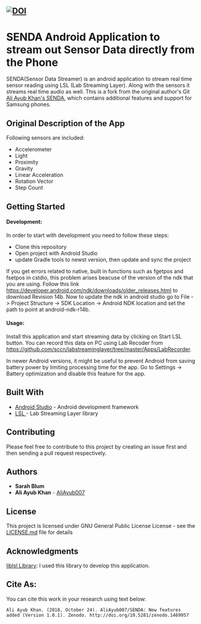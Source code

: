 [![DOI](https://zenodo.org/badge/DOI/10.5281/zenodo.1419527.svg)](https://doi.org/10.5281/zenodo.1419527)
---
# SENDA Android Application to stream out Sensor Data directly from the Phone

SENDA(Sensor Data Streamer) is an android application to stream real time sensor reading using LSL (Lab Streaming Layer). Along with the sensors it streams real time audio as well. This is a fork from the original author's Git [Ali Ayub Khan's SENDA](https://github.com/AliAyub007/SENDA), which contains additional features and support for Samsung phones.

## Original Description of the App
Following sensors are included: 
- Accelerometer
- Light
- Proximity
- Gravity
- Linear Acceleration
- Rotation Vector
- Step Count

## Getting Started
#### Development:

In order to start with development you need to follow these steps: 

- Clone this repository
- Open project with Android Studio
- update Gradle tools to newst version, then update and sync the project

If you get errors related to native, built in functions such as fgetpos and fsetpos in cstdio, this problem arises beacuse of the version of the ndk that you are using. Follow this link https://developer.android.com/ndk/downloads/older_releases.html to download Revision 14b. Now to update the ndk in android studio go to File -> Project Structure -> SDK Location -> Android NDK location and set the path to point at android-ndk-r14b.

#### Usage: 

Install this application and start streaming data by clicking on Start LSL button. You can record this data on PC using Lab Recoder from https://github.com/sccn/labstreaminglayer/tree/master/Apps/LabRecorder. 

In newer Android versions, it might be useful to prevent Android from saving battery power by limiting processing time for the app. Go to Settings -> Battery optimization and disable this feature for the app.

## Built With

* [Android Studio](https://developer.android.com/studio/) - Android development framework
* [LSL ](https://github.com/sccn/labstreaminglayer) - Lab Streaming Layer library

## Contributing

Please feel free to contribute to this project by creating an issue first and then sending a pull request respectively. 

## Authors

* **Sarah Blum**
* **Ali Ayub Khan** - [AliAyub007](https://github.com/AliAyub007)

## License

This project is licensed under GNU General Public License License - see the [LICENSE.md](https://github.com/AliAyub007/SENDA/blob/master/LICENSE) file for details

## Acknowledgments

[liblsl Library](https://github.com/sccn/labstreaminglayer/tree/master/LSL): I used this library to develop this application. 

## Cite As: 
You can cite this work in your research using text below:

    Ali Ayub Khan. (2018, October 24). AliAyub007/SENDA: New features added (Version 1.0.1). Zenodo. http://doi.org/10.5281/zenodo.1469957

